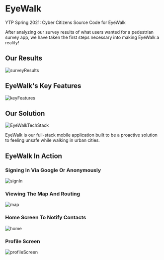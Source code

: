 # EyeWalk

YTP Spring 2021: Cyber Citizens Source Code for EyeWalk

After analyzing our survey results of what users wanted for a pedestrian survey app, we have taken the first steps necessary into making EyeWalk a reality!

## Our Results

![surveyResults](./pictures/surveyResults.png)

## EyeWalk's Key Features

![keyFeatures](./pictures/AppFeatures.png)

## Our Solution

![EyeWalkTechStack](./pictures/EyeWalkTechStack.PNG)

EyeWalk is our full-stack mobile application built to be a proactive solution to feeling unsafe while walking in urban cities.

## EyeWalk In Action

### Signing In Via Google Or Anonymously

![signIn](./pictures/signInScreen.PNG)

### Viewing The Map And Routing

![map](./pictures/mapScreen.PNG)

### Home Screen To Notify Contacts

![home](./pictures/homeScreen.PNG)

### Profile Screen

![profileScreen](./pictures/profileScreen.PNG)
